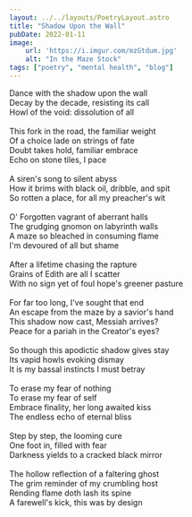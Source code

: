 ```yaml
---
layout: ../../layouts/PoetryLayout.astro
title: "Shadow Upon the Wall"
pubDate: 2022-01-11
image:
    url: 'https://i.imgur.com/mzGtdum.jpg'
    alt: "In the Maze Stock"
tags: ["poetry", "mental health", "blog"]
---
```

Dance with the shadow upon the wall\
Decay by the decade, resisting its call\
Howl of the void: dissolution of all\
\
This fork in the road, the familiar weight\
Of a choice lade on strings of fate\
Doubt takes hold, familiar embrace\
Echo on stone tiles, I pace\
\
A siren's song to silent abyss\
How it brims with black oil, dribble, and spit\
So rotten a place, for all my preacher's wit\
\
O' Forgotten vagrant of aberrant halls\
The grudging gnomon on labyrinth walls\
A maze so bleached in consuming flame\
I'm devoured of all but shame\
\
After a lifetime chasing the rapture\
Grains of Edith are all I scatter\
With no sign yet of foul hope's greener pasture\
\
For far too long, I've sought that end\
An escape from the maze by a savior's hand\
This shadow now cast, Messiah arrives?\
Peace for a pariah in the Creator's eyes?\
\
So though this apodictic shadow gives stay\
Its vapid howls evoking dismay\
It is my bassal instincts I must betray\
\
To erase my fear of nothing\
To erase my fear of self\
Embrace finality, her long awaited kiss\
The endless echo of eternal bliss\
\
Step by step, the looming cure\
One foot in, filled with fear\
Darkness yields to a cracked black mirror\
\
The hollow reflection of a faltering ghost\
The grim reminder of my crumbling host\
Rending flame doth lash its spine\
A farewell's kick, this was by design